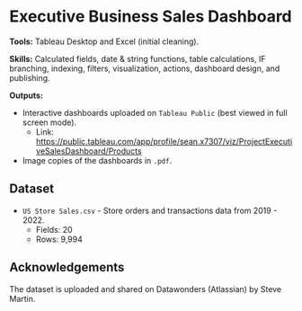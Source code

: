 # Executive Business Sales Dashboard

**Tools:** Tableau Desktop and Excel (initial cleaning).

**Skills:** Calculated fields, date & string functions, table calculations, IF branching, indexing, filters, visualization, actions, dashboard design, and publishing.

**Outputs:**  
- Interactive dashboards uploaded on `Tableau Public` (best viewed in full screen mode).
  - Link: https://public.tableau.com/app/profile/sean.x7307/viz/ProjectExecutiveSalesDashboard/Products
- Image copies of the dashboards in `.pdf`.

## Dataset
- `US Store Sales.csv` - Store orders and transactions data from 2019 - 2022.
  - Fields: 20
  - Rows: 9,994

## Acknowledgements
The dataset is uploaded and shared on Datawonders (Atlassian) by Steve Martin.



